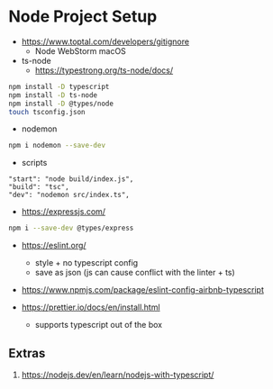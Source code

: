 # Node Project Setup

* https://www.toptal.com/developers/gitignore
	- Node WebStorm macOS
* ts-node
	- https://typestrong.org/ts-node/docs/

```bash
npm install -D typescript
npm install -D ts-node
npm install -D @types/node
touch tsconfig.json
```
* nodemon

```bash
npm i nodemon --save-dev
```

* scripts

```
"start": "node build/index.js",
"build": "tsc",
"dev": "nodemon src/index.ts",
```

* https://expressjs.com/

```bash
npm i --save-dev @types/express
```

* https://eslint.org/
	- style + no typescript config
	- save as json (js can cause conflict with the linter + ts)

* https://www.npmjs.com/package/eslint-config-airbnb-typescript

* https://prettier.io/docs/en/install.html
	- supports typescript out of the box

## Extras

1. https://nodejs.dev/en/learn/nodejs-with-typescript/